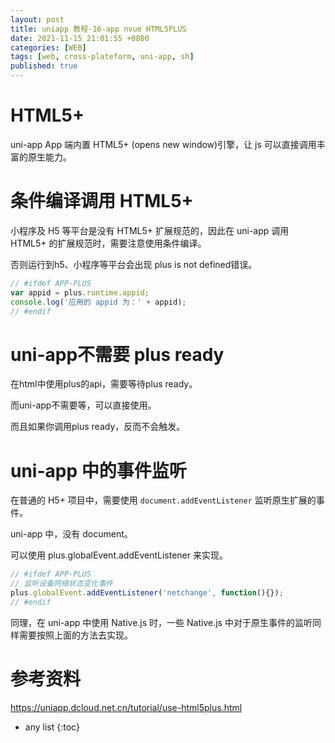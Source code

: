 ```yaml
---
layout: post
title: uniapp 教程-16-app nvue HTML5PLUS
date: 2021-11-15 21:01:55 +0800
categories: [WEB]
tags: [web, cross-plateform, uni-app, sh]
published: true
---
```


# HTML5+

uni-app App 端内置 HTML5+ (opens new window)引擎，让 js 可以直接调用丰富的原生能力。

# 条件编译调用 HTML5+

小程序及 H5 等平台是没有 HTML5+ 扩展规范的，因此在 uni-app 调用 HTML5+ 的扩展规范时，需要注意使用条件编译。

否则运行到h5、小程序等平台会出现 plus is not defined错误。

```js
// #ifdef APP-PLUS
var appid = plus.runtime.appid;
console.log('应用的 appid 为：' + appid);
// #endif
```

# uni-app不需要 plus ready

在html中使用plus的api，需要等待plus ready。 

而uni-app不需要等，可以直接使用。

而且如果你调用plus ready，反而不会触发。

# uni-app 中的事件监听

在普通的 H5+ 项目中，需要使用 `document.addEventListener` 监听原生扩展的事件。

uni-app 中，没有 document。

可以使用 plus.globalEvent.addEventListener 来实现。

```js
// #ifdef APP-PLUS
// 监听设备网络状态变化事件
plus.globalEvent.addEventListener('netchange', function(){});
// #endif
```

同理，在 uni-app 中使用 Native.js 时，一些 Native.js 中对于原生事件的监听同样需要按照上面的方法去实现。

# 参考资料

https://uniapp.dcloud.net.cn/tutorial/use-html5plus.html

* any list
{:toc}
